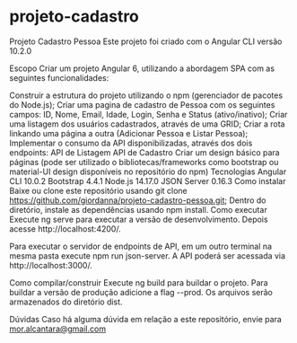 # projeto-cadastro
Projeto Cadastro Pessoa
Este projeto foi criado com o Angular CLI versão 10.2.0


Escopo
Criar um projeto Angular 6, utilizando a abordagem SPA com as seguintes funcionalidades:

Construir a estrutura do projeto utilizando o npm (gerenciador de pacotes do Node.js);
Criar uma pagina de cadastro de Pessoa com os seguintes campos: ID, Nome, Email, Idade, Login, Senha e Status (ativo/inativo);
Criar uma listagem dos usuários cadastrados, através de uma GRID;
Criar a rota linkando uma página a outra (Adicionar Pessoa e Listar Pessoa);
Implementar o consumo da API disponibilizadas, através dos dois endpoints:
API de Listagem
API de Cadastro
Criar um design básico para páginas (pode ser utilizado o bibliotecas/frameworks como bootstrap ou material-UI design disponíveis no repositório do npm)
Tecnologias
Angular CLI 10.0.2
Bootstrap 4.4.1
Node.js 14.17.0
JSON Server 0.16.3
Como instalar
Baixe ou clone este repositório usando git clone https://github.com/giordanna/projeto-cadastro-pessoa.git;
Dentro do diretório, instale as dependências usando npm install.
Como executar
Execute ng serve para executar a versão de desenvolvimento. Depois acesse http://localhost:4200/.

Para executar o servidor de endpoints de API, em um outro terminal na mesma pasta execute npm run json-server. A API poderá ser acessada via http://localhost:3000/.

Como compilar/construir
Execute ng build para buildar o projeto. Para buildar a versão de produção adicione a flag --prod. Os arquivos serão armazenados do diretório dist.

Dúvidas
Caso há alguma dúvida em relação a este repositório, envie para mor.alcantara@gmail.com
